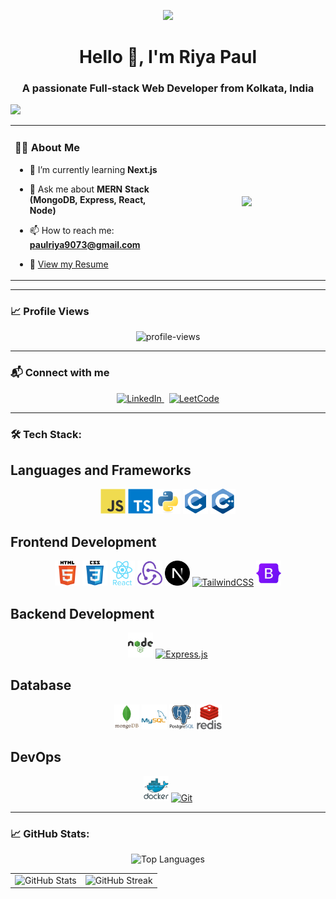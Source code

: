 <p align="center">
  <img src="https://user-images.githubusercontent.com/74038190/213910845-af37a709-8995-40d6-be59-724526e3c3d7.gif" width="900">
</p>

<h1 align="center">Hello 👋, I'm Riya Paul</h1>
<h3 align="center">A passionate Full-stack Web Developer from Kolkata, India</h3>

<img src="https://user-images.githubusercontent.com/74038190/212284100-561aa473-3905-4a80-b561-0d28506553ee.gif" width="full">


<!-- About Me and GIF side by side -->
<table>
  <tr>
    <td width="50%" valign="top">
      
### 👩‍💻 About Me
- 🌱 I’m currently learning **Next.js**
- 💬 Ask me about **MERN Stack (MongoDB, Express, React, Node)**
- 📫 How to reach me: **paulriya9073@gmail.com**
- 📄 [View my Resume](https://drive.google.com/file/d/1qEtfzCoEAN1QrF7nTi5o5PBZ3yRA-Kqc/view?usp=sharing)

   </td>
   <td width="50%" align="center">
     <img src="https://user-images.githubusercontent.com/74038190/212750155-3ceddfbd-19d3-40a3-87af-8d329c8323c4.gif" width="100%">
   </td>
  </tr>
</table>

---

### 📈 Profile Views
<p align="center"> <img src="https://komarev.com/ghpvc/?username=paulriya9073&label=Profile%20Views&color=ff69b4&style=flat-square" alt="profile-views" /> </p>

---

### 📬 Connect with me
<p align="center"> <a href="https://www.linkedin.com/in/riya-paul-145135300/" target="_blank"> <img src="https://img.shields.io/badge/LinkedIn-0077B5?style=for-the-badge&logo=linkedin&logoColor=white" alt="LinkedIn" /> </a> &nbsp; <a href="https://leetcode.com/u/riya_paul/" target="_blank"> <img src="https://img.shields.io/badge/LeetCode-FFA116?style=for-the-badge&logo=leetcode&logoColor=white" alt="LeetCode" /> </a> </p>

---

### 🛠️ Tech Stack:

## Languages and Frameworks
<p align="center">
  <a href="https://developer.mozilla.org/en-US/docs/Web/JavaScript" target="_blank" rel="noreferrer"><img src="https://raw.githubusercontent.com/devicons/devicon/master/icons/javascript/javascript-original.svg" alt="JavaScript" width="40" height="40"/></a>
  <a href="https://www.typescriptlang.org/" target="_blank" rel="noreferrer"><img src="https://raw.githubusercontent.com/devicons/devicon/master/icons/typescript/typescript-original.svg" alt="TypeScript" width="40" height="40"/></a>
  <a href="https://www.python.org" target="_blank" rel="noreferrer"><img src="https://raw.githubusercontent.com/devicons/devicon/master/icons/python/python-original.svg" alt="Python" width="40" height="40"/></a>
  <a href="https://www.cprogramming.com/" target="_blank" rel="noreferrer"><img src="https://raw.githubusercontent.com/devicons/devicon/master/icons/c/c-original.svg" alt="C" width="40" height="40"/></a>
  <a href="https://www.w3schools.com/cpp/" target="_blank" rel="noreferrer"><img src="https://raw.githubusercontent.com/devicons/devicon/master/icons/cplusplus/cplusplus-original.svg" alt="C++" width="40" height="40"/></a>
</p>

## Frontend Development
<p align="center">
  <a href="https://www.w3.org/html/" target="_blank" rel="noreferrer"><img src="https://raw.githubusercontent.com/devicons/devicon/master/icons/html5/html5-original-wordmark.svg" alt="HTML5" width="40" height="40"/></a>
  <a href="https://www.w3schools.com/css/" target="_blank" rel="noreferrer"><img src="https://raw.githubusercontent.com/devicons/devicon/master/icons/css3/css3-original-wordmark.svg" alt="CSS3" width="40" height="40"/></a>
  <a href="https://reactjs.org/" target="_blank" rel="noreferrer"><img src="https://raw.githubusercontent.com/devicons/devicon/master/icons/react/react-original-wordmark.svg" alt="React" width="40" height="40"/></a>
  <a href="https://redux.js.org" target="_blank" rel="noreferrer"><img src="https://raw.githubusercontent.com/devicons/devicon/master/icons/redux/redux-original.svg" alt="Redux" width="40" height="40"/></a>
  <a href="https://nextjs.org/" target="_blank" rel="noreferrer"><img src="https://raw.githubusercontent.com/devicons/devicon/master/icons/nextjs/nextjs-original.svg" alt="Next.js" width="40" height="40"/></a>
  <a href="https://tailwindcss.com/" target="_blank" rel="noreferrer"><img src="https://www.vectorlogo.zone/logos/tailwindcss/tailwindcss-icon.svg" alt="TailwindCSS" width="40" height="40"/></a>
  <a href="https://getbootstrap.com" target="_blank" rel="noreferrer"><img src="https://raw.githubusercontent.com/devicons/devicon/master/icons/bootstrap/bootstrap-original.svg" alt="Bootstrap" width="40" height="40"/></a>
</p>

## Backend Development
<p align="center">
  <a href="https://nodejs.org" target="_blank" rel="noreferrer"><img src="https://raw.githubusercontent.com/devicons/devicon/master/icons/nodejs/nodejs-original-wordmark.svg" alt="Node.js" width="40" height="40"/></a>
  <a href="https://expressjs.com" target="_blank" rel="noreferrer"><img src="https://skillicons.dev/icons?i=express" alt="Express.js" width="40" height="40"/></a>
</p>

## Database
<p align="center">
  <a href="https://www.mongodb.com/" target="_blank" rel="noreferrer"><img src="https://raw.githubusercontent.com/devicons/devicon/master/icons/mongodb/mongodb-original-wordmark.svg" alt="MongoDB" width="40" height="40"/></a>
  <a href="https://www.mysql.com/" target="_blank" rel="noreferrer"><img src="https://raw.githubusercontent.com/devicons/devicon/master/icons/mysql/mysql-original-wordmark.svg" alt="MySQL" width="40" height="40"/></a>
  <a href="https://www.postgresql.org" target="_blank" rel="noreferrer"><img src="https://raw.githubusercontent.com/devicons/devicon/master/icons/postgresql/postgresql-original-wordmark.svg" alt="PostgreSQL" width="40" height="40"/></a>
  <a href="https://redis.io" target="_blank" rel="noreferrer"><img src="https://raw.githubusercontent.com/devicons/devicon/master/icons/redis/redis-original-wordmark.svg" alt="Redis" width="40" height="40"/></a>
</p>

## DevOps
<p align="center">
  <a href="https://www.docker.com/" target="_blank" rel="noreferrer"><img src="https://raw.githubusercontent.com/devicons/devicon/master/icons/docker/docker-original-wordmark.svg" alt="Docker" width="40" height="40"/></a>
  <a href="https://git-scm.com/" target="_blank" rel="noreferrer"><img src="https://www.vectorlogo.zone/logos/git-scm/git-scm-icon.svg" alt="Git" width="40" height="40"/></a>
</p>

---

### 📈 GitHub Stats:
<p align="center">
  <img src="https://github-readme-stats.vercel.app/api/top-langs/?username=paulriya9073&show_icons=true&locale=en&layout=compact&theme=radical&card_width=800" alt="Top Languages" />
</p>

<p align="center">
  <table>
    <tr>
      <td><img src="https://github-readme-stats.vercel.app/api?username=paulriya9073&show_icons=true&theme=radical" alt="GitHub Stats" /></td>
      <td><img src="https://github-readme-streak-stats.herokuapp.com/?user=paulriya9073&theme=radical" alt="GitHub Streak" /></td>
    </tr>
  </table>
</p>
